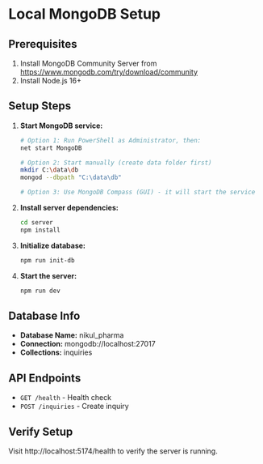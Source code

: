 # Local MongoDB Setup

## Prerequisites
1. Install MongoDB Community Server from https://www.mongodb.com/try/download/community
2. Install Node.js 16+

## Setup Steps

1. **Start MongoDB service:**
   ```bash
   # Option 1: Run PowerShell as Administrator, then:
   net start MongoDB
   
   # Option 2: Start manually (create data folder first)
   mkdir C:\data\db
   mongod --dbpath "C:\data\db"
   
   # Option 3: Use MongoDB Compass (GUI) - it will start the service
   ```

2. **Install server dependencies:**
   ```bash
   cd server
   npm install
   ```

3. **Initialize database:**
   ```bash
   npm run init-db
   ```

4. **Start the server:**
   ```bash
   npm run dev
   ```

## Database Info
- **Database Name:** nikul_pharma
- **Connection:** mongodb://localhost:27017
- **Collections:** inquiries

## API Endpoints
- `GET /health` - Health check
- `POST /inquiries` - Create inquiry

## Verify Setup
Visit http://localhost:5174/health to verify the server is running.